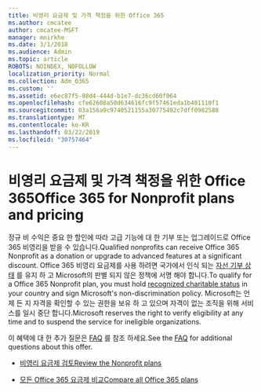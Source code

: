 ```yaml
---
title: 비영리 요금제 및 가격 책정을 위한 Office 365
ms.author: cmcatee
author: cmcatee-MSFT
manager: mnirkhe
ms.date: 3/1/2018
ms.audience: Admin
ms.topic: article
ROBOTS: NOINDEX, NOFOLLOW
localization_priority: Normal
ms.collection: Adm_O365
ms.custom: ''
ms.assetid: e6ec87f5-98d4-444d-b1e7-dc36cd60f064
ms.openlocfilehash: cfe62608a50d634616fc9f57461eda1b401110f1
ms.sourcegitcommit: 03a156a9c9740521155a30775492c7dff0982588
ms.translationtype: MT
ms.contentlocale: ko-KR
ms.lasthandoff: 03/22/2019
ms.locfileid: "30757464"
---
```

# <a name="office-365-for-nonprofit-plans-and-pricing"></a><span data-ttu-id="72a51-102">비영리 요금제 및 가격 책정을 위한 Office 365</span><span class="sxs-lookup"><span data-stu-id="72a51-102">Office 365 for Nonprofit plans and pricing</span></span>

<span data-ttu-id="72a51-103">정규 비 수익은 중요 한 할인에 따라 고급 기능에 대 한 기부 또는 업그레이드로 Office 365 비영리을 받을 수 있습니다.</span><span class="sxs-lookup"><span data-stu-id="72a51-103">Qualified nonprofits can receive Office 365 Nonprofit as a donation or upgrade to advanced features at a significant discount.</span></span> <span data-ttu-id="72a51-104">Office 365 비영리 요금제를 사용 하려면 국가에서 인식 되는 [자선 기부 상태](https://go.microsoft.com/fwlink/p/?LinkID=330253) 를 유지 하 고 Microsoft의 판별 되지 않은 정책에 서명 해야 합니다.</span><span class="sxs-lookup"><span data-stu-id="72a51-104">To qualify for a Office 365 Nonprofit plan, you must hold [recognized charitable status](https://go.microsoft.com/fwlink/p/?LinkID=330253) in your country and sign Microsoft's non-discrimination policy.</span></span> <span data-ttu-id="72a51-105">Microsoft는 언제 든 지 자격을 확인할 수 있는 권한을 보유 하 고 있으며 자격이 없는 조직을 위해 서비스를 일시 중단 합니다.</span><span class="sxs-lookup"><span data-stu-id="72a51-105">Microsoft reserves the right to verify eligibility at any time and to suspend the service for ineligible organizations.</span></span> 
  
<span data-ttu-id="72a51-106">이 혜택에 대 한 추가 질문은 [FAQ](https://products.office.com/nonprofit/office-365-nonprofit) 를 참조 하세요.</span><span class="sxs-lookup"><span data-stu-id="72a51-106">See the [FAQ](https://products.office.com/nonprofit/office-365-nonprofit) for additional questions about this offer.</span></span> 
  
- [<span data-ttu-id="72a51-107">비영리 요금제 검토</span><span class="sxs-lookup"><span data-stu-id="72a51-107">Review the Nonprofit plans</span></span>](https://products.office.com/nonprofit/office-365-nonprofit-plans-and-pricing?tab=1)
    
- [<span data-ttu-id="72a51-108">모든 Office 365 요금제 비교</span><span class="sxs-lookup"><span data-stu-id="72a51-108">Compare all Office 365 plans</span></span>](https://products.office.com/business/compare-more-office-365-for-business-plans)
    

